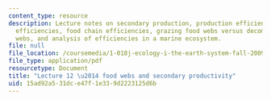 ```yaml
---
content_type: resource
description: Lecture notes on secondary production, production efficiencies, assimilation
  efficiencies, food chain efficiencies, grazing food webs versus decomposer food
  webs, and analysis of efficiencies in a marine ecosystem.
file: null
file_location: /coursemedia/1-018j-ecology-i-the-earth-system-fall-2009/15ad92a531dce47f1e339d2223125d6b_MIT1_018JF09_Lec12.pdf
file_type: application/pdf
resourcetype: Document
title: "Lecture 12 \u2014 food webs and secondary productivity"
uid: 15ad92a5-31dc-e47f-1e33-9d2223125d6b
---
```

